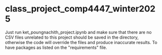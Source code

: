 # class_project_comp4447_winter2025

Just run ket_poungnachith_project.ipynb and make sure that there are no CSV files unrelated to this project should be saved in the directory, otherwise the code will override the files and produce inaccurate results. To have packages as listed on the "requirements" file.
